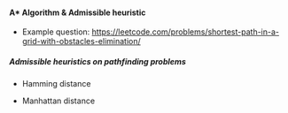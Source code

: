 #### A* Algorithm & Admissible heuristic

- Example question: https://leetcode.com/problems/shortest-path-in-a-grid-with-obstacles-elimination/



##### Admissible heuristics on pathfinding problems

- Hamming distance

- Manhattan distance